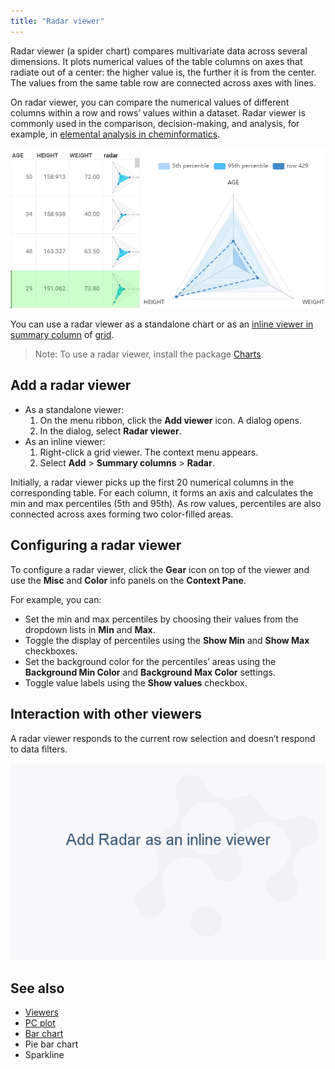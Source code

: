 ```yaml
---
title: "Radar viewer"
---
```


Radar viewer (a spider chart) compares multivariate data across several
dimensions. It plots numerical values of the table columns on axes that radiate
out of a center: the higher value is, the further it is from the center. The
values from the same table row are connected across axes with lines.

On radar viewer, you can compare the numerical values of different columns
within a row and rows’ values within a dataset. Radar viewer is commonly used in
the comparison, decision-making, and analysis, for example, in [elemental analysis in cheminformatics](../../datagrok/solutions/domains/chem/chem.md#elemental-analysis).

![Radar viewer](radar-viewer.png)

You can use a radar viewer as a standalone chart or as an [inline viewer in
summary column](grid.md#row-summary-columns) of [grid](grid.md).

>Note: To use a radar viewer, install the package
[Charts](https://github.com/datagrok-ai/public/tree/master/packages/Charts).

## Add a radar viewer

* As a standalone viewer:
  1. On the menu ribbon, click the **Add viewer** icon. A dialog opens.
  1. In the dialog, select **Radar viewer**.
* As an inline viewer:
  1. Right-click a grid viewer. The context menu appears.
  1. Select **Add** > **Summary columns** > **Radar**.

Initially, a radar viewer picks up the first 20 numerical columns in the
corresponding table. For each column, it forms an axis and calculates the min
and max percentiles (5th and 95th). As row values, percentiles are also
connected across axes forming two color-filled areas.

## Configuring a radar viewer

To configure a radar viewer, click the **Gear** icon on top of the viewer and
use the **Misc** and **Color** info panels on the **Context Pane**.

For example, you can:

* Set the min and max percentiles by choosing their values from the dropdown
  lists in **Min** and **Max**.
* Toggle the display of percentiles using the **Show Min** and **Show Max**
  checkboxes.
* Set the background color for the percentiles’ areas using the **Background Min
  Color** and **Background Max Color** settings.
* Toggle value labels using the **Show values** checkbox.

## Interaction with other viewers

A radar viewer responds to the current row selection and doesn’t respond to data
filters.

![Radar viewer](radar-viewer.gif)

## See also

* [Viewers](../viewers/viewers.md)
* [PC plot](pc-plot.md)
* [Bar chart](bar-chart.md)
* Pie bar chart
* Sparkline
